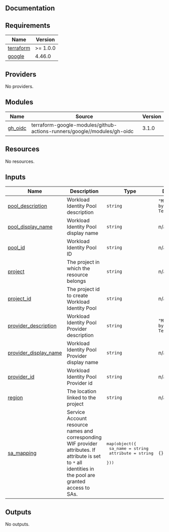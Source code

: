 ## Documentation

<!-- BEGINNING OF PRE-COMMIT-TERRAFORM DOCS HOOK -->
## Requirements

| Name | Version |
|------|---------|
| <a name="requirement_terraform"></a> [terraform](#requirement\_terraform) | >= 1.0.0 |
| <a name="requirement_google"></a> [google](#requirement\_google) | 4.46.0 |

## Providers

No providers.

## Modules

| Name | Source | Version |
|------|--------|---------|
| <a name="module_gh_oidc"></a> [gh\_oidc](#module\_gh\_oidc) | terraform-google-modules/github-actions-runners/google//modules/gh-oidc | 3.1.0 |

## Resources

No resources.

## Inputs

| Name | Description | Type | Default | Required |
|------|-------------|------|---------|:--------:|
| <a name="input_pool_description"></a> [pool\_description](#input\_pool\_description) | Workload Identity Pool description | `string` | `"Managed by Terraform"` | no |
| <a name="input_pool_display_name"></a> [pool\_display\_name](#input\_pool\_display\_name) | Workload Identity Pool display name | `string` | n/a | yes |
| <a name="input_pool_id"></a> [pool\_id](#input\_pool\_id) | Workload Identity Pool ID | `string` | n/a | yes |
| <a name="input_project"></a> [project](#input\_project) | The project in which the resource belongs | `string` | n/a | yes |
| <a name="input_project_id"></a> [project\_id](#input\_project\_id) | The project id to create Workload Identity Pool | `string` | n/a | yes |
| <a name="input_provider_description"></a> [provider\_description](#input\_provider\_description) | Workload Identity Pool Provider description | `string` | `"Managed by Terraform"` | no |
| <a name="input_provider_display_name"></a> [provider\_display\_name](#input\_provider\_display\_name) | Workload Identity Pool Provider display name | `string` | n/a | yes |
| <a name="input_provider_id"></a> [provider\_id](#input\_provider\_id) | Workload Identity Pool Provider id | `string` | n/a | yes |
| <a name="input_region"></a> [region](#input\_region) | The location linked to the project | `string` | n/a | yes |
| <a name="input_sa_mapping"></a> [sa\_mapping](#input\_sa\_mapping) | Service Account resource names and corresponding WIF provider attributes. If attribute is set to `*` all identities in the pool are granted access to SAs. | <pre>map(object({<br>    sa_name   = string<br>    attribute = string<br>  }))</pre> | `{}` | no |

## Outputs

No outputs.
<!-- END OF PRE-COMMIT-TERRAFORM DOCS HOOK -->
